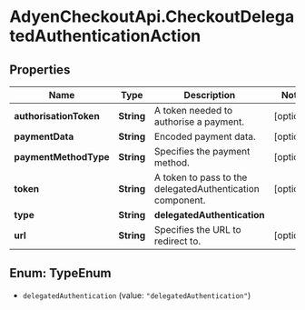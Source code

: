 # AdyenCheckoutApi.CheckoutDelegatedAuthenticationAction

## Properties

Name | Type | Description | Notes
------------ | ------------- | ------------- | -------------
**authorisationToken** | **String** | A token needed to authorise a payment. | [optional] 
**paymentData** | **String** | Encoded payment data. | [optional] 
**paymentMethodType** | **String** | Specifies the payment method. | [optional] 
**token** | **String** | A token to pass to the delegatedAuthentication component. | [optional] 
**type** | **String** | **delegatedAuthentication** | 
**url** | **String** | Specifies the URL to redirect to. | [optional] 



## Enum: TypeEnum


* `delegatedAuthentication` (value: `"delegatedAuthentication"`)




